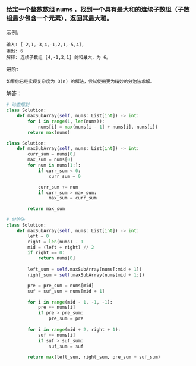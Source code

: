 ### 给定一个整数数组 nums ，找到一个具有最大和的连续子数组（子数组最少包含一个元素），返回其最大和。

示例:

    输入: [-2,1,-3,4,-1,2,1,-5,4],
    输出: 6
    解释: 连续子数组 [4,-1,2,1] 的和最大，为 6。
进阶:

    如果你已经实现复杂度为 O(n) 的解法，尝试使用更为精妙的分治法求解。

解答：

```python
# 动态规划
class Solution:
    def maxSubArray(self, nums: List[int]) -> int:
        for i in range(1, len(nums)):
            nums[i] = max(nums[i - 1] + nums[i], nums[i])
        return max(nums)
```

```python
class Solution:
    def maxSubArray(self, nums: List[int]) -> int:
        curr_sum = nums[0]
        max_sum = nums[0]
        for num in nums[1:]:
            if curr_sum < 0:
                curr_sum = 0

            curr_sum += num
            if curr_sum > max_sum:
                max_sum = curr_sum

        return max_sum
```

```python
# 分治法
class Solution:
    def maxSubArray(self, nums: List[int]) -> int:
        left = 0
        right = len(nums) - 1
        mid = (left + right) // 2
        if right == 0:
            return nums[0]
        
        left_sum = self.maxSubArray(nums[:mid + 1])
        right_sum = self.maxSubArray(nums[mid + 1:])

        pre = pre_sum = nums[mid]
        suf = suf_sum = nums[mid + 1]

        for i in range(mid - 1, -1, -1):
            pre += nums[i]
            if pre > pre_sum:
                pre_sum = pre
        
        for i in range(mid + 2, right + 1):
            suf += nums[i]
            if suf > suf_sum:
                suf_sum = suf
        
        return max(left_sum, right_sum, pre_sum + suf_sum)
```